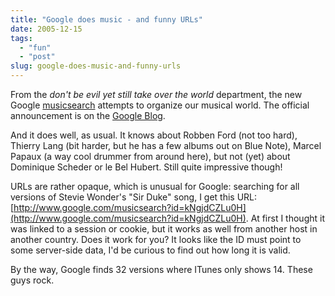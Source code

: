 ```yaml
---
title: "Google does music - and funny URLs"
date: 2005-12-15
tags: 
  - "fun"
  - "post"
slug: google-does-music-and-funny-urls
---
```


From the _don't be evil yet still take over the world_ department, the new Google [musicsearch](http://www.google.com/musicsearch) attempts to organize our musical world. The official announcement is on the [Google Blog](http://googleblog.blogspot.com/2005/12/searching-for-music.html).

And it does well, as usual. It knows about Robben Ford (not too hard), Thierry Lang (bit harder, but he has a few albums out on Blue Note), Marcel Papaux (a way cool drummer from around here), but not (yet) about Dominique Scheder or le Bel Hubert. Still quite impressive though!

URLs are rather opaque, which is unusual for Google: searching for all versions of Stevie Wonder's "Sir Duke" song, I get this URL: [http://www.google.com/musicsearch?id=kNgjdCZLu0H](http://www.google.com/musicsearch?id=kNgjdCZLu0H). At first I thought it was linked to a session or cookie, but it works as well from another host in another country. Does it work for you? It looks like the ID must point to some server-side data, I'd be curious to find out how long it is valid.

By the way, Google finds 32 versions where ITunes only shows 14. These guys rock.
